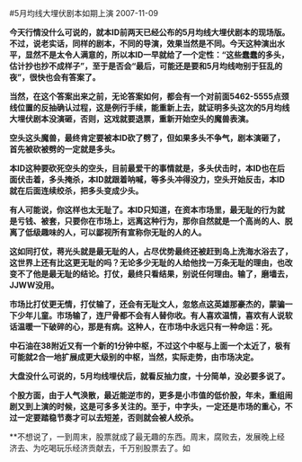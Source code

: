 #5月均线大埋伏剧本如期上演
2007-11-09

 **今天行情没什么可说的，就本ID前两天已经公布的5月均线大埋伏剧本的现场版。不过，说老实话，同样的剧本，不同的导演，效果当然是不同。今天这种演出水平，显然不是太令人满意的，所以本ID一早就给了一个定性：“这些蠢蠢的多头，估计抄也抄不成样子”，至于是否会“最后，可能还是要和5月均线吻别于狂乱的夜”，很快也会有答案了。**

**当然，在这个答案出来之前，无论答案如何，都会有一个对前面5462-5555点颈线位置的反抽确认过程，这是例行手续，能重新上去，就证明多头这次的5月均线大埋伏剧本没演砸，否则，这戏就要退票，重新开始空头的魔兽表演。**

**空头这头魔兽，最终肯定要被本ID砍了劈了，但如果多头不争气，剧本演砸了，首先被砍被劈的一定就是多头。**

**本ID这种要砍死空头的空头，目前最爱干的事情就是，多头伏击时，本ID也在后面伏击着，多头掩杀，本ID就跟着呐喊，等多头冲得没力，空头开始反击，本ID就在后面连续绞杀，把多头变成少头。**

**有人可能说，你这样也太无耻了。本ID只知道，在资本市场里，最无耻的行为就是亏钱、被套，只要你在市场上，远离这种行为，那你自然就是一个高尚的人、脱离了低级趣味的人，可以鄙视所有宣称你无耻的人的人。**

**这如同打仗，蒋光头就是最无耻的人，占尽优势最终还被赶到岛上洗海水浴去了，这世界上还有比这更无耻的吗？无论多少无耻的人给他找一万条无耻的理由，也改变不了他是最无耻的结论。打仗，最终只看结果，别说任何理由。输了，磨墙去，JJWW没用。**

**市场比打仗更无情，打仗输了，还会有无耻文人，忽悠点这英雄那豪杰的，蒙骗一下少年儿童。市场输了，连尸骨都不会有人替你收。有人喜欢温情，喜欢有人说软话温暖一下破碎的心，那是有病。这种人，在市场中永远只有一种命运：死。**
 
**中石油在38附近又有一个新的1分钟中枢，不过这个中枢与上面一个太近了，极有可能就2合一地扩展成更大级别的中枢，当然，实际走势，由市场决定。**
 
**大盘没什么可说的，5月均线埋伏后，就看反抽力度，十分简单，没必要多说了。**
 
**个股方面，由于人气涣散，最近能逆市的，更多是小市值的低价股，年未，重组闹剧又到上演的时候，这是可多多关注的。至于，中字头，一定还是市场的重心，不过一定要踏稳节奏才可以去短差，否则就会被人绞杀。**

**不想说了，一到周末，股票就成了最无趣的东西。周末，腐败去，发展晚上经济去、为吃喝玩乐经济贡献去，千万别股票去了。如